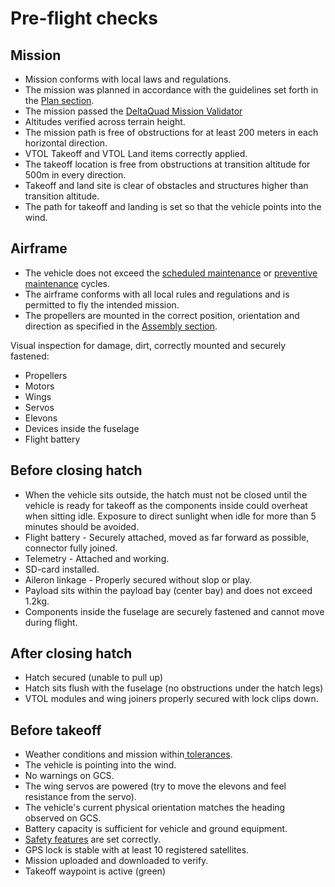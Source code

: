 # Pre-flight checks

## Mission

* Mission conforms with local laws and regulations.
* The mission was planned in accordance with the guidelines set forth in the [Plan section](planning-a-mission.md).
* The mission passed the [DeltaQuad Mission Validator](https://validator.deltaquad.com)
* Altitudes verified across terrain height.
* The mission path is free of obstructions for at least 200 meters in each horizontal direction.
* VTOL Takeoff and VTOL Land items correctly applied.
* The takeoff location is free from obstructions at transition altitude for 500m in every direction.
* Takeoff and land site is clear of obstacles and structures higher than transition altitude.
* The path for takeoff and landing is set so that the vehicle points into the wind.

## Airframe

* The vehicle does not exceed the [scheduled maintenance](../maintenance/scheduled-maintenenance.md) or [preventive maintenance](../maintenance/preventive-maintenance.md) cycles.
* The airframe conforms with all local rules and regulations and is permitted to fly the intended mission.
* The propellers are mounted in the correct position, orientation and direction as specified in the [Assembly section](../setup/assembly.md).

Visual inspection for damage, dirt, correctly mounted and securely fastened:

* Propellers
* Motors
* Wings
* Servos
* Elevons
* Devices inside the fuselage
* Flight battery

## Before closing hatch

* When the vehicle sits outside, the hatch must not be closed until the vehicle is ready for takeoff as the components inside could overheat when sitting idle. Exposure to direct sunlight when idle for more than 5 minutes should be avoided.
* Flight battery - Securely attached, moved as far forward as possible, connector fully joined.
* Telemetry - Attached and working.
* SD-card installed.
* Aileron linkage - Properly secured without slop or play.
* Payload sits within the payload bay (center bay) and does not exceed 1.2kg.
* Components inside the fuselage are securely fastened and cannot move during flight.

## After closing hatch

* Hatch secured (unable to pull up)
* Hatch sits flush with the fuselage (no obstructions under the hatch legs)
* VTOL modules and wing joiners properly secured with lock clips down.

## Before takeoff

* Weather conditions and mission within[ tolerances](../vehicle-specifications.md).
* The vehicle is pointing into the wind.
* No warnings on GCS.
* The wing servos are powered (try to move the elevons and feel resistance from the servo).
* The vehicle's current physical orientation matches the heading observed on GCS.
* Battery capacity is sufficient for vehicle and ground equipment.
* [Safety features](../setup/safety-features.md) are set correctly.
* GPS lock is stable with at least 10 registered satellites.
* Mission uploaded and downloaded to verify.
* Takeoff waypoint is active (green)
